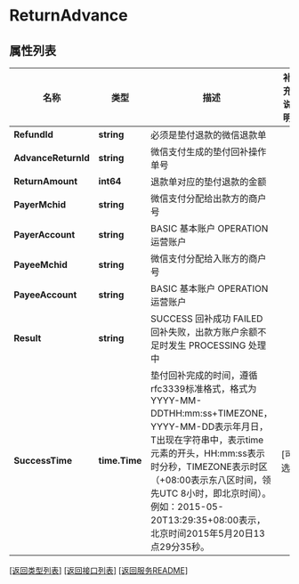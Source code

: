 # ReturnAdvance

## 属性列表

名称 | 类型 | 描述 | 补充说明
------------ | ------------- | ------------- | -------------
**RefundId** | **string** | 必须是垫付退款的微信退款单 | 
**AdvanceReturnId** | **string** | 微信支付生成的垫付回补操作单号 | 
**ReturnAmount** | **int64** | 退款单对应的垫付退款的金额 | 
**PayerMchid** | **string** | 微信支付分配给出款方的商户号 | 
**PayerAccount** | **string** | BASIC  基本账户 OPERATION 运营账户 | 
**PayeeMchid** | **string** | 微信支付分配给入账方的商户号 | 
**PayeeAccount** | **string** | BASIC  基本账户 OPERATION 运营账户 | 
**Result** | **string** | SUCCESS 回补成功 FAILED 回补失败，出款方账户余额不足时发生 PROCESSING 处理中 | 
**SuccessTime** | **time.Time** | 垫付回补完成的时间，遵循rfc3339标准格式，格式为YYYY-MM-DDTHH:mm:ss+TIMEZONE，YYYY-MM-DD表示年月日，T出现在字符串中，表示time元素的开头，HH:mm:ss表示时分秒，TIMEZONE表示时区（+08:00表示东八区时间，领先UTC 8小时，即北京时间）。例如：2015-05-20T13:29:35+08:00表示，北京时间2015年5月20日13点29分35秒。 | [可选] 

[\[返回类型列表\]](README.md#类型列表)
[\[返回接口列表\]](README.md#接口列表)
[\[返回服务README\]](README.md)


